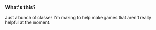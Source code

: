 ### What's this?
Just a bunch of classes I'm making to help make games that aren't really helpful at the moment.